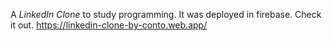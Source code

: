 A _LinkedIn Clone_ to study programming. 
It was deployed in firebase.
Check it out.
https://linkedin-clone-by-conto.web.app/

